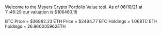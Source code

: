 Welcome to the Meyers Crypto Portfolio Value tool. 
As of 06/10/21 at 11:46:29 our valuation is $106460.18 

BTC Price = $36982.23
 ETH Price = $2494.77
BTC Holdings = 1.06BTC
 ETH holdings = 26.960005962ETH 
